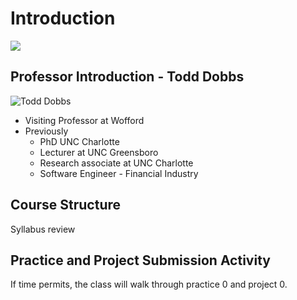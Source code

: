 # Introduction

![](https://github.com/btdobbs/COSC-440/blob/main/Topic/images/ai.png)

## Professor Introduction - Todd Dobbs

![Todd Dobbs](https://github.com/btdobbs/COSC-440/blob/main/Topic/images/btd.jpg)

* Visiting Professor at Wofford
* Previously
  * PhD UNC Charlotte
  * Lecturer at UNC Greensboro
  * Research associate at UNC Charlotte
  * Software Engineer - Financial Industry

## Course Structure

Syllabus review

## Practice and Project Submission Activity

If time permits, the class will walk through practice 0 and project 0.

